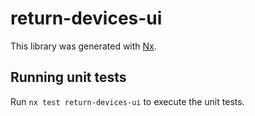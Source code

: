 # return-devices-ui

This library was generated with [Nx](https://nx.dev).

## Running unit tests

Run `nx test return-devices-ui` to execute the unit tests.
